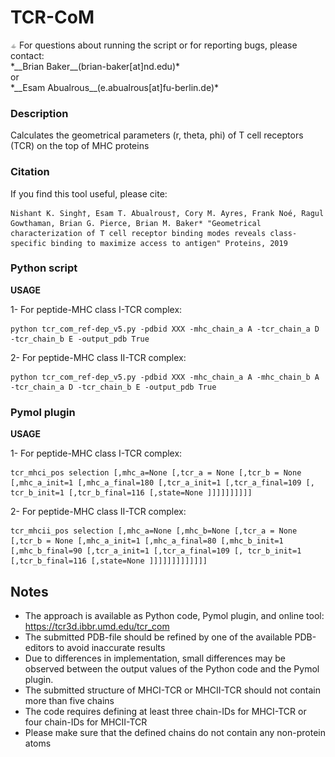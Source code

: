 # TCR-CoM

<img src="images/tcr_com.png" width="10">
For questions about running the script or for reporting bugs, please contact:<br/>
   *__Brian Baker__(brian-baker[at]nd.edu)*<br/>
or<br/>
   *__Esam Abualrous__(e.abualrous[at]fu-berlin.de)*<br/>

### Description
   Calculates the geometrical parameters (r, theta, phi) of T cell receptors (TCR) on the top of MHC proteins

### Citation
If you find this tool useful, please cite:
```
Nishant K. Singh†, Esam T. Abualrous†, Cory M. Ayres, Frank Noé, Ragul Gowthaman, Brian G. Pierce, Brian M. Baker* "Geometrical characterization of T cell receptor binding modes reveals class-specific binding to maximize access to antigen" Proteins, 2019
```

### Python script
__USAGE__

1- For peptide-MHC class I-TCR complex:
```
python tcr_com_ref-dep_v5.py -pdbid XXX -mhc_chain_a A -tcr_chain_a D -tcr_chain_b E -output_pdb True
```

2- For peptide-MHC class II-TCR complex:
```
python tcr_com_ref-dep_v5.py -pdbid XXX -mhc_chain_a A -mhc_chain_b A -tcr_chain_a D -tcr_chain_b E -output_pdb True
```

### Pymol plugin
__USAGE__

1- For peptide-MHC class I-TCR complex:
```
tcr_mhci_pos selection [,mhc_a=None [,tcr_a = None [,tcr_b = None [,mhc_a_init=1 [,mhc_a_final=180 [,tcr_a_init=1 [,tcr_a_final=109 [, tcr_b_init=1 [,tcr_b_final=116 [,state=None ]]]]]]]]]]
```

2- For peptide-MHC class II-TCR complex:
```
tcr_mhcii_pos selection [,mhc_a=None [,mhc_b=None [,tcr_a = None [,tcr_b = None [,mhc_a_init=1 [,mhc_a_final=80 [,mhc_b_init=1 [,mhc_b_final=90 [,tcr_a_init=1 [,tcr_a_final=109 [, tcr_b_init=1 [,tcr_b_final=116 [,state=None ]]]]]]]]]]]]]
```

**Notes**
---------
- The approach is available as Python code, Pymol plugin, and online tool: https://tcr3d.ibbr.umd.edu/tcr_com
- The submitted PDB-file should be refined by one of the available PDB-editors to avoid inaccurate results
- Due to differences in implementation, small differences may be observed between the output values of the Python code and the Pymol plugin.
- The submitted structure of MHCI-TCR or MHCII-TCR should not contain more than five chains
- The code requires defining at least three chain-IDs for MHCI-TCR or four chain-IDs for MHCII-TCR
- Please make sure that the defined chains do not contain any non-protein atoms
